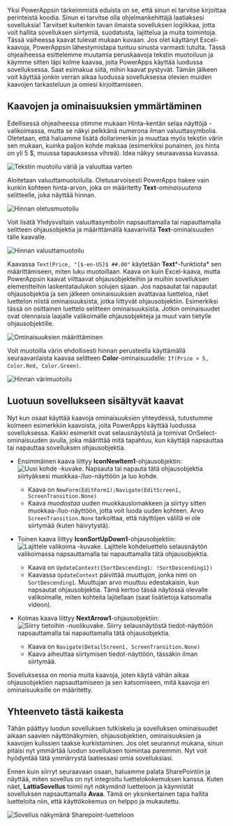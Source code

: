Yksi PowerAppsin tärkeimmistä eduista on se, että sinun ei tarvitse kirjoittaa perinteistä koodia. Sinun ei tarvitse olla ohjelmankehittäjä laatiaksesi sovelluksia! Tarvitset kuitenkin tavan ilmaista sovelluksen logiikkaa, jotta voit hallita sovelluksen siirtymiä, suodatusta, lajittelua ja muita toimintoja. Tässä vaiheessa kaavat tulevat mukaan kuvaan. Jos olet käyttänyt Excel-kaavoja, PowerAppsin lähestymistapa tuntuu sinusta varmasti tutulta. Tässä ohjeaiheessa esittelemme muutamia peruskaavoja tekstin muotoiluun ja käymme sitten läpi kolme kaavaa, joita PowerApps käyttää luodussa sovelluksessa. Saat esimakua siitä, mihin kaavat pystyvät. Tämän jälkeen voit käyttää jonkin verran aikaa luodussa sovelluksessa olevien muiden kaavojen tarkasteluun ja omiesi kirjoittamiseen.

## <a name="understanding-formulas-and-properties"></a>Kaavojen ja ominaisuuksien ymmärtäminen
Edellisessä ohjeaiheessa otimme mukaan Hinta-kentän selaa näyttöjä -valikoimassa, mutta se näkyi pelkkänä numerona ilman valuuttasymbolia. Oletetaan, että haluamme lisätä dollarimerkin ja muuttaa myös tekstin värin sen mukaan, kuinka paljon kohde maksaa (esimerkiksi punainen, jos hinta on yli 5 $, muussa tapauksessa vihreä). Idea näkyy seuraavassa kuvassa.

![Tekstin muotoilu väriä ja valuuttaa varten](./media/learning-spo-app-explore-formulas/text-formatting.png)

Aloitetaan valuuttamuotoilulla. Oletusarvoisesti PowerApps hakee vain kunkin kohteen hinta-arvon, joka on määritetty **Text**-*ominaisuutena* selitteelle, joka näyttää hinnan.

![Hinnan oletusmuotoilu](./media/learning-spo-app-explore-formulas/price-default.png)

Voit lisätä Yhdysvaltain valuuttasymbolin napsauttamalla tai napauttamalla selitteen ohjausobjektia ja määrittämällä kaavarivillä **Text**-ominaisuuden tälle kaavalle.

![Hinnan valuuttamuotoilu](./media/learning-spo-app-explore-formulas/price-formatted.png)

Kaavassa `Text(Price, "[$-en-US]$ ##.00"` käytetään **Text***-funktiota* sen määrittämiseen, miten luku muotoillaan. Kaava on kuin Excel-kaava, mutta PowerAppsin kaavat viittaavat ohjausobjekteihin ja muihin sovelluksen elementteihin laskentataulukon solujen sijaan. Jos napsautat tai napautat ohjausobjektia ja sen jälkeen ominaisuuksien avattavaa luetteloa, näet luettelon niistä ominaisuuksista, jotka liittyvät ohjausobjektiin. Esimerkiksi tässä on osittainen luettelo selitteen ominaisuuksista. Jotkin ominaisuudet ovat olennaisia laajalle valikoimalle ohjausobjekteja ja muut vain tietylle ohjausobjektille.

![Ominaisuuksien määrittäminen](./media/learning-spo-app-explore-formulas/properties.png)

Voit muotoilla värin ehdollisesti hinnan perusteella käyttämällä seuraavanlaista kaavaa selitteen **Color**-ominaisuudelle: `If(Price > 5, Color.Red, Color.Green)`.

![Hinnan värimuotoilu](./media/learning-spo-app-explore-formulas/color-formatted.png)

## <a name="formulas-included-in-the-generated-app"></a>Luotuun sovellukseen sisältyvät kaavat
Nyt kun osaat käyttää kaavoja ominaisuuksien yhteydessä, tutustumme kolmeen esimerkkiin kaavoista, joita PowerApps käyttää luodussa sovelluksessa. Kaikki esimerkit ovat selausnäytöstä ja toimivat OnSelect-ominaisuuden avulla, joka määrittää mitä tapahtuu, kun käyttäjä napsauttaa tai napauttaa sovelluksen ohjausobjektia.

* Ensimmäinen kaava liittyy **IconNewItem1**-ohjausobjektin: ![Uusi kohde -kuvake](./media/learning-spo-app-explore-formulas/icon-add-item.png). Napsauta tai napauta tätä ohjausobjektia siirtyäksesi muokkaa-/luo-näyttöön ja luo kohde. 
  
  * Kaava on `NewForm(EditForm1);Navigate(EditScreen1, ScreenTransition.None)`
  * Kaava *muodostaa* uuden muokkauslomakkeen ja siirtyy sitten muokkaa-/luo-näyttöön, jotta voit luoda uuden kohteen. Arvo `ScreenTransition.None` tarkoittaa, että näyttöjen välillä ei ole siirtymää (kuten häivytystä).
* Toinen kaava liittyy **IconSortUpDown1**-ohjausobjektiin: ![Lajittele valikoima -kuvake](./media/learning-spo-app-explore-formulas/icon-sort.png). Lajittele kohdeluettelo selausnäytön valikoimassa napsauttamalla tai napauttamalla tätä ohjausobjektia.
  
  * Kaava on `UpdateContext({SortDescending1: !SortDescending1})`
  * Kaavassa `UpdateContext` päivittää *muuttujan*, jonka nimi on `SortDescending1`. Muuttujan arvo muuttuu edestakaisin, kun napsautat ohjausobjektia. Tämä kertoo tässä näytössä olevalle valikoimalle, miten kohteita lajitellaan (saat lisätietoja katsomalla videon). 
* Kolmas kaava liittyy **NextArrow1**-ohjausobjektiin: ![Siirry tietoihin -nuolikuvake](./media/learning-spo-app-explore-formulas/icon-arrow.png). Siirry selausnäytöstä tiedot-näyttöön napsauttamalla tai napauttamalla tätä ohjausobjektia.
  
  * Kaava on `Navigate(DetailScreen1, ScreenTransition.None)`
  * Kaava aiheuttaa siirtymisen tiedot-näyttöön, tässäkin ilman siirtymää.

Sovelluksessa on monia muita kaavoja, joten käytä vähän aikaa ohjausobjektien napsauttamiseen ja sen katsomiseen, mitä kaavoja eri ominaisuuksille on määritetty.

## <a name="wrapping-it-all-up"></a>Yhteenveto tästä kaikesta
Tähän päättyy luodun sovelluksen tutkiskelu ja sovelluksen ominaisuudet aikaan saavien näyttönäkymien, ohjausobjektien, ominaisuuksien ja kaavojen kulissien taakse kurkistaminen. Jos olet seurannut mukana, sinun pitäisi nyt ymmärtää luodun sovelluksen toimintaa paremmin. Nyt voit hyödyntää tätä ymmärrystä laatiessasi omia sovelluksiasi. 

Ennen kuin siirryt seuraavaan osaan, haluamme palata SharePointiin ja näyttää, miten sovellus on nyt integroitu luettelokokemuksen kanssa. Kuten näet, **LattiaSovellus** toimii nyt *näkymänä* luetteloon ja käynnistät sovelluksen napsauttamalla **Avaa**. Tämä on yksinkertainen tapa hallita luetteloita niin, että käyttökokemus on helppo ja mukautettu.

![Sovellus näkymänä Sharepoint-luetteloon](./media/learning-spo-app-explore-formulas/list-view.png)

